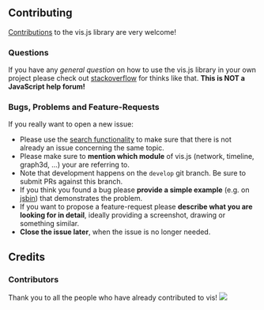 ## Contributing

[Contributions](//github.com/visjs-community/visjs-network/blob/master/misc/how_to_help.md) to the vis.js library are very welcome!

### Questions

If you have any _general question_ on how to use the vis.js library in your own project please check out [stackoverflow](http://stackoverflow.com/questions/tagged/vis.js) for thinks like that. **This is NOT a JavaScript help forum!**

### Bugs, Problems and Feature-Requests

If you really want to open a new issue:

- Please use the [search functionality](//github.com/visjs-community/visjs-network/issues) to make sure that there is not already an issue concerning the same topic.
- Please make sure to **mention which module** of vis.js (network, timeline, graph3d, ...) your are referring to.
- Note that development happens on the `develop` git branch. Be sure to submit PRs against this branch.
- If you think you found a bug please **provide a simple example** (e.g. on [jsbin](jsbin.com)) that demonstrates the problem.
- If you want to propose a feature-request please **describe what you are looking for in detail**, ideally providing a screenshot, drawing or something similar.
- **Close the issue later**, when the issue is no longer needed.

## Credits

### Contributors

Thank you to all the people who have already contributed to vis!
<a href="graphs/contributors"><img src="https://opencollective.com/vis/contributors.svg?width=890" /></a>
